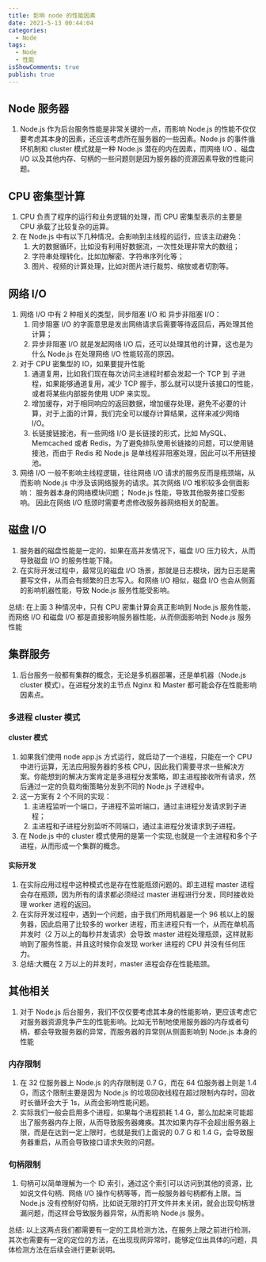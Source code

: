 ```yaml
---
title: 影响 node 的性能因素
date: 2021-5-13 00:44:04
categories:
  - Node
tags:
  - Node
  - 性能
isShowComments: true
publish: true
---
```


## Node 服务器

1. Node.js 作为后台服务性能是非常关键的一点，而影响 Node.js 的性能不仅仅要考虑其本身的因素，还应该考虑所在服务器的一些因素。Node.js 的事件循环机制和 cluster 模式就是一种 Node.js 潜在的内在因素，而网络 I/O 、磁盘 I/O 以及其他内存、句柄的一些问题则是因为服务器的资源因素导致的性能问题。

## CPU 密集型计算

1. CPU 负责了程序的运行和业务逻辑的处理，而 CPU 密集型表示的主要是 CPU 承载了比较复杂的运算。
2. 在 Node.js 中有以下几种情况，会影响到主线程的运行，应该主动避免：
   1. 大的数据循环，比如没有利用好数据流，一次性处理非常大的数组；
   2. 字符串处理转化，比如加解密、字符串序列化等；
   3. 图片、视频的计算处理，比如对图片进行裁剪、缩放或者切割等。

## 网络 I/O

1. 网络 I/O 中有 2 种相关的类型，同步阻塞 I/O 和 异步非阻塞 I/O：
   1. 同步阻塞 I/O 的字面意思是发出网络请求后需要等待返回后，再处理其他计算；
   2. 异步非阻塞 I/O 就是发起网络 I/O 后，还可以处理其他的计算，这也是为什么 Node.js 在处理网络 I/O 性能较高的原因。
2. 对于 CPU 密集型的 IO，如果要提升性能
   1. 通道复用，比如我们现在每次访问主进程时都会发起一个 TCP 到 子进程，如果能够通道复用，减少 TCP 握手，那么就可以提升该接口的性能，或者将某些内部服务使用 UDP 来实现。
   2. 增加缓存，对于相同响应的返回数据，增加缓存处理，避免不必要的计算，对于上面的计算，我们完全可以缓存计算结果，这样来减少网络 I/O。
   3. 长链接链接池，有一些网络 I/O 是长链接的形式，比如 MySQL、Memcached 或者 Redis，为了避免排队使用长链接的问题，可以使用链接池，而由于 Redis 和 Node.js 是单线程非阻塞处理，因此可以不用链接池。
3. 网络 I/O 一般不影响主线程逻辑，往往网络 I/O 请求的服务反而是瓶颈端，从而影响 Node.js 中涉及该网络服务的请求。其次网络 I/O 堆积较多会侧面影响：
   服务器本身的网络模块问题；
   Node.js 性能，导致其他服务接口受影响。
   因此在网络 I/O 瓶颈时需要考虑修改服务器网络相关的配置。

## 磁盘 I/O

1. 服务器的磁盘性能是一定的，如果在高并发情况下，磁盘 I/O 压力较大，从而导致磁盘 I/O 的服务性能下降。
2. 在实际开发过程中，最常见的磁盘 I/O 场景，那就是日志模块，因为日志是需要写文件，从而会有频繁的日志写入。和网络 I/O 相似，磁盘 I/O 也会从侧面的影响机器性能，导致 Node.js 服务性能受影响。

总结: 在上面 3 种情况中，只有 CPU 密集计算会真正影响到 Node.js 服务性能，而网络 I/O 和磁盘 I/O 都是直接影响服务器性能，从而侧面影响到 Node.js 服务性能

## 集群服务

1. 后台服务一般都有集群的概念，无论是多机器部署，还是单机器（Node.js cluster 模式）。在进程分发的主节点 Nginx 和 Master 都可能会存在性能影响因素点。

### 多进程 cluster 模式

#### cluster 模式

1. 如果我们使用 node app.js 方式运行，就启动了一个进程，只能在一个 CPU 中进行运算，无法应用服务器的多核 CPU，因此我们需要寻求一些解决方案。你能想到的解决方案肯定是多进程分发策略，即主进程接收所有请求，然后通过一定的负载均衡策略分发到不同的 Node.js 子进程中。
2. 这一方案有 2 个不同的实现：
   1. 主进程监听一个端口，子进程不监听端口，通过主进程分发请求到子进程；
   2. 主进程和子进程分别监听不同端口，通过主进程分发请求到子进程。
3. 在 Node.js 中的 cluster 模式使用的是第一个实现,也就是一个主进程和多个子进程，从而形成一个集群的概念。

#### 实际开发

1. 在实际应用过程中这种模式也是存在性能瓶颈问题的。即主进程 master 进程会存在瓶颈，因为所有的请求都必须经过 master 进程进行分发，同时接收处理 worker 进程的返回。
2. 在实际开发过程中，遇到一个问题，由于我们所用机器是一个 96 核以上的服务器，因此启用了比较多的 worker 进程，而主进程只有一个，从而在单机高并发时（2 万以上的每秒并发请求）会导致 master 进程处理瓶颈，这样就影响到了服务性能，并且这时候你会发现 worker 进程的 CPU 并没有任何压力。
3. 总结:大概在 2 万以上的并发时，master 进程会存在性能瓶颈。

## 其他相关

1. 对于 Node.js 后台服务，我们不仅仅要考虑其本身的性能影响，更应该考虑它对服务器资源竞争产生的性能影响。比如无节制地使用服务器的内存或者句柄，都会导致服务器的异常，而服务器的异常则从侧面影响到 Node.js 本身的性能

### 内存限制

1. 在 32 位服务器上 Node.js 的内存限制是 0.7 G，而在 64 位服务器上则是 1.4 G，而这个限制主要是因为 Node.js 的垃圾回收线程在超过限制内存时，回收时长循环会大于 1s，从而会影响性能问题。
2. 实际我们一般会启用多个进程，如果每个进程损耗 1.4 G，那么加起来可能超出了服务器内存上限，从而导致服务器瘫痪。其次如果内存不会超出服务器上限，而是在达到一定上限时，也就是我们上面说的 0.7 G 和 1.4 G，会导致服务器重启，从而会导致接口请求失败的问题。

### 句柄限制

1. 句柄可以简单理解为一个 ID 索引，通过这个索引可以访问到其他的资源，比如说文件句柄、网络 I/O 操作句柄等等，而一般服务器句柄都有上限。当 Node.js 没有控制好句柄，比如说无限的打开文件并未关闭，就会出现句柄泄漏问题，而这样会导致服务器异常，从而影响 Node.js 服务。

总结: 以上这两点我们都需要有一定的工具检测方法，在服务上限之前进行检测，其次也需要有一定的定位的方法，在出现现网异常时，能够定位出具体的问题，具体检测方法在后续会进行更新说明。
